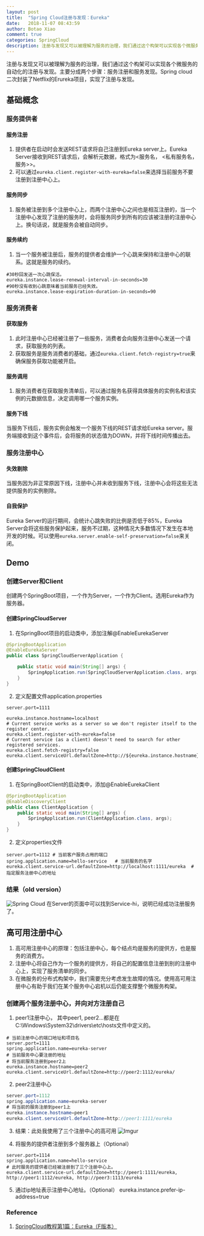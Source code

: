 ```yaml
---
layout: post
title:  "Spring Cloud注册与发现：Eureka"
date:   2018-11-07 08:43:59
author: Botao Xiao
comment: true
categories: SpringCloud
description: 注册与发现又可以被理解为服务的治理，我们通过这个构架可以实现各个微服务的自动化的注册与发现。主要分成两个步骤：服务注册和服务发现。
---
```

注册与发现又可以被理解为服务的治理，我们通过这个构架可以实现各个微服务的自动化的注册与发现。主要分成两个步骤：服务注册和服务发现。Spring cloud 二次封装了Netflix的Erureka项目，实现了注册与发现。

## 基础概念
### 服务提供者
#### 服务注册
1. 提供者在启动时会发送REST请求将自己注册到Eureka server上。Eureka Server接收到REST请求后，会解析元数据，格式为<服务名， <私有服务名， 服务>>。
2. 可以通过```eureka.client.register-with-eureka=false```来选择当前服务不要注册到注册中心上。

#### 服务同步
1. 服务被注册到多个注册中心上，而两个注册中心之间也是相互注册的，当一个注册中心发现了注册的服务时，会将服务同步到所有的应该被注册的注册中心上。换句话说，就是服务会被自动同步。

#### 服务续约
1. 当一个服务被注册后，服务的提供者会维护一个心跳来保持和注册中心的联系。这就是服务的续约。
```Properties
#30秒回发送一次心跳保活。
eureka.instance.lease-renewal-interval-in-seconds=30
#90秒没有收到心跳意味着当前服务已经失效。
eureka.instance.lease-expiration-duration-in-seconds=90
```

### 服务消费者
#### 获取服务
1. 此时注册中心已经被注册了一些服务，消费者会向服务注册中心发送一个请求，获取服务的列表。
2. 获取服务是服务消费者的基础，通过```eureka.client.fetch-registry=true```来确保服务获取功能被开启。

#### 服务调用
1. 服务消费者在获取服务清单后，可以通过服务名获得具体服务的实例名和该实例的元数据信息，决定调用哪一个服务实例。

#### 服务下线
当服务下线后，服务实例会触发一个服务下线的REST请求给Eureka server。服务端接收到这个事件后，会将服务的状态值为DOWN，并将下线时间传播出去。

### 服务注册中心
#### 失效剔除
当服务因为非正常原因下线，注册中心并未收到服务下线，注册中心会将这些无法提供服务的实例剔除。

#### 自我保护
Eureka Server的运行期间，会统计心跳失败的比例是否低于85%，Eureka Server会将这些服务保护起来，服务不过期，这种情况大多数情况下发生在本地开发的时候。可以使用```eureka.server.enable-self-preservation=false```来关闭。

## Demo
### 创建Server和Client
创建两个SpringBoot项目，一个作为Server，一个作为Client。选用Eureka作为服务器。

#### 创建SpringCloudServer
1. 在SpringBoot项目的启动类中，添加注解@EnableEurekaServer
```Java
@SpringBootApplication
@EnableEurekaServer
public class SpringCloudServerApplication {

	public static void main(String[] args) {
		SpringApplication.run(SpringCloudServerApplication.class, args);
	}
}
```

2. 定义配置文件application.properties
```Properties
server.port=1111

eureka.instance.hostname=localhost
# Current service works as a server so we don't register itself to the register center.
eureka.client.register-with-eureka=false
# Current service (as a client) doesn't need to search for other registered services.
eureka.client.fetch-registry=false
eureka.client.serviceUrl.defaultZone=http://${eureka.instance.hostname}:${server.port}/eureka
```

#### 创建SpringCloudClient
1. 在SpringBootClient的启动类中，添加@EnableEurekaClient
```Java
@SpringBootApplication
@EnableDiscoveryClient
public class ClientApplication {
    public static void main(String[] args) {
        SpringApplication.run(ClientApplication.class, args);
    }
}
```

2. 定义properties文件
```Properties
server.port=1112 # 当前客户服务占用的端口
spring.application.name=hello-service   # 当前服务的名字
eureka.client.service-url.defaultZone=http://localhost:1111/eureka  # 指定服务注册中心的地址
```

### 结果（old version）
![Spring Cloud](https://i.imgur.com/UVakJZt.png)
在Server的页面中可以找到Service-hi，说明已经成功注册服务了。

## 高可用注册中心
1. 高可用注册中心的原理：包括注册中心，每个结点均是服务的提供方，也是服务的消费方。
2. 注册中心将自己作为一个服务的提供方，将自己的配置信息注册到别的注册中心上，实现了服务清单的同步。
3. 在微服务的分布式构架中，我们需要充分考虑发生故障的情况。使用高可用注册中心有助于我们在某个服务中心宕机以后仍能支撑整个微服务构架。

### 创建两个服务注册中心，并向对方注册自己
1. peer1注册中心， 其中peer1, peer2...都是在C:\Windows\System32\drivers\etc\hosts文件中定义的。
```Properties
# 当前注册中心的端口地址和项目名
server.port=1111
spring.application.name=eureka-server
# 当前服务中心要注册的地址
# 将当前服务注册到peer2上
eureka.instance.hostname=peer2
eureka.client.serviceUrl.defaultZone=http://peer2:1112/eureka/
```

2. peer2注册中心
```Java
server.port=1112
spring.application.name=eureka-server
# 将当前的服务注册到peer1上
eureka.instance.hostname=peer1
eureka.client.serviceUrl.defaultZone=http://peer1:1111/eureka
```

3. 结果：此处我使用了三个注册中心的高可用
![Imgur](https://i.imgur.com/hAaKL1S.png)

4. 将服务的提供者注册到多个服务器上（Optional）
```properties
server.port=1114
spring.application.name=hello-service
# 此时服务的提供者已经被注册到了三个注册中心上。
eureka.client.service-url.defaultZone=http://peer1:1111/eureka, http://peer1:1112/eureka, http://peer3:1113/eureka
```

5. 通过ip地址表示注册中心地址。（Optional）
eureka.instance.prefer-ip-address=true

### Reference
1. [SpringCloud教程第1篇：Eureka（F版本）](https://www.fangzhipeng.com/springcloud/2018/08/30/sc-f1-eureka/)
